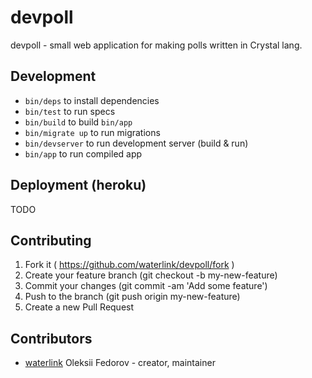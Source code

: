 # devpoll

devpoll - small web application for making polls written in Crystal lang.

## Development

- `bin/deps` to install dependencies
- `bin/test` to run specs
- `bin/build` to build `bin/app`
- `bin/migrate up` to run migrations
- `bin/devserver` to run development server (build & run)
- `bin/app` to run compiled app

## Deployment (heroku)

TODO

## Contributing

1. Fork it ( https://github.com/waterlink/devpoll/fork )
2. Create your feature branch (git checkout -b my-new-feature)
3. Commit your changes (git commit -am 'Add some feature')
4. Push to the branch (git push origin my-new-feature)
5. Create a new Pull Request

## Contributors

- [waterlink](https://github.com/waterlink) Oleksii Fedorov - creator, maintainer
